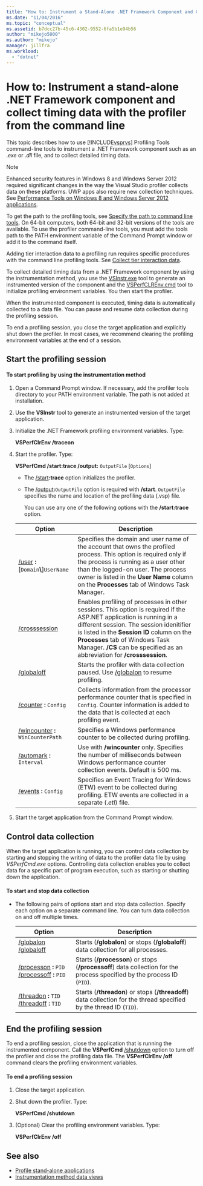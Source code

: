 ```yaml
---
title: "How to: Instrument a Stand-Alone .NET Framework Component and Collect Timing Data with the Profiler from the Command Line | Microsoft Docs"
ms.date: "11/04/2016"
ms.topic: "conceptual"
ms.assetid: b7dcc27b-45c6-4302-9552-6fa5b1e94b56
author: "mikejo5000"
ms.author: "mikejo"
manager: jillfra
ms.workload:
  - "dotnet"
---
```

# How to: Instrument a stand-alone .NET Framework component and collect timing data with the profiler from the command line
This topic describes how to use [!INCLUDE[vsprvs](../code-quality/includes/vsprvs_md.md)] Profiling Tools command-line tools to instrument a .NET Framework component such as an .*exe* or .*dll* file, and to collect detailed timing data.

> [!NOTE]
>  Enhanced security features in Windows 8 and Windows Server 2012 required significant changes in the way the Visual Studio profiler collects data on these platforms. UWP apps also require new collection techniques. See [Performance Tools on Windows 8 and Windows Server 2012 applications](../profiling/performance-tools-on-windows-8-and-windows-server-2012-applications.md).
>
>  To get the path to the profiling tools, see [Specify the path to command line tools](../profiling/specifying-the-path-to-profiling-tools-command-line-tools.md). On 64-bit computers, both 64-bit and 32-bit versions of the tools are available. To use the profiler command-line tools, you must add the tools path to the PATH environment variable of the Command Prompt window or add it to the command itself.
>
>  Adding tier interaction data to a profiling run requires specific procedures with the command line profiling tools. See [Collect tier interaction data](../profiling/adding-tier-interaction-data-from-the-command-line.md).

 To collect detailed timing data from a .NET Framework component by using the instrumentation method, you use the [VSInstr.exe](../profiling/vsinstr.md) tool to generate an instrumented version of the component and the [VSPerfCLREnv.cmd](../profiling/vsperfclrenv.md) tool to initialize profiling environment variables. You then start the profiler.

 When the instrumented component is executed, timing data is automatically collected to a data file. You can pause and resume data collection during the profiling session.

 To end a profiling session, you close the target application and explicitly shut down the profiler. In most cases, we recommend clearing the profiling environment variables at the end of a session.

## Start the profiling session

#### To start profiling by using the instrumentation method

1. Open a Command Prompt window. If necessary, add the profiler tools directory to your PATH environment variable. The path is not added at installation.

2. Use the **VSInstr** tool to generate an instrumented version of the target application.

3. Initialize the .NET Framework profiling environment variables. Type:

    **VSPerfClrEnv /traceon**

4. Start the profiler. Type:

    **VSPerfCmd /start:trace /output:** `OutputFile` [`Options`]

   - The [/start](../profiling/start.md)**:trace** option initializes the profiler.

   - The [/output](../profiling/output.md)**:**`OutputFile` option is required with **/start**. `OutputFile` specifies the name and location of the profiling data (.vsp) file.

     You can use any one of the following options with the **/start:trace** option.

   | Option | Description |
   | - | - |
   | [/user](../profiling/user-vsperfcmd.md) **:**[`Domain`**\\**]`UserName` | Specifies the domain and user name of the account that owns the profiled process. This option is required only if the process is running as a user other than the logged-on user. The process owner is listed in the **User Name** column on the **Processes** tab of Windows Task Manager. |
   | [/crosssession](../profiling/crosssession.md) | Enables profiling of processes in other sessions. This option is required if the ASP.NET application is running in a different session. The session idenitifier is listed in the **Session ID** column on the **Processes** tab of Windows Task Manager. **/CS** can be specified as an abbreviation for **/crosssession**. |
   | [/globaloff](../profiling/globalon-and-globaloff.md) | Starts the profiler with data collection paused. Use [/globalon](../profiling/globalon-and-globaloff.md) to resume profiling. |
   | [/counter](../profiling/counter.md) **:** `Config` | Collects information from the processor performance counter that is specified in `Config`. Counter information is added to the data that is collected at each profiling event. |
   | [/wincounter](../profiling/wincounter.md) **:** `WinCounterPath` | Specifies a Windows performance counter to be collected during profiling. |
   | [/automark](../profiling/automark.md) **:** `Interval` | Use with **/wincounter** only. Specifies the number of milliseconds between Windows performance counter collection events. Default is 500 ms. |
   | [/events](../profiling/events-vsperfcmd.md) **:** `Config` | Specifies an Event Tracing for Windows (ETW) event to be collected during profiling. ETW events are collected in a separate (.*etl*) file. |


5. Start the target application from the Command Prompt window.

## Control data collection
 When the target application is running, you can control data collection by starting and stopping the writing of data to the profiler data file by using *VSPerfCmd.exe* options. Controlling data collection enables you to collect data for a specific part of program execution, such as starting or shutting down the application.

#### To start and stop data collection

-   The following pairs of options start and stop data collection. Specify each option on a separate command line. You can turn data collection on and off multiple times.

    |Option|Description|
    |------------|-----------------|
    |[/globalon /globaloff](../profiling/globalon-and-globaloff.md)|Starts (**/globalon**) or stops (**/globaloff**) data collection for all processes.|
    |[/processon](../profiling/processon-and-processoff.md) **:** `PID` [/processoff](../profiling/processon-and-processoff.md) **:** `PID`|Starts (**/processon**) or stops (**/processoff**) data collection for the process specified by the process ID (`PID`).|
    |[/threadon](../profiling/threadon-and-threadoff.md) **:** `TID` [/threadoff](../profiling/threadon-and-threadoff.md) **:** `TID`|Starts (**/threadon**) or stops (**/threadoff**) data collection for the thread specified by the thread ID (`TID`).|

## End the profiling session
 To end a profiling session, close the application that is running the instrumented component. Call the **VSPerfCmd** [/shutdown](../profiling/shutdown.md) option to turn off the profiler and close the profiling data file. The **VSPerfClrEnv /off** command clears the profiling environment variables.

#### To end a profiling session

1.  Close the target application.

2.  Shut down the profiler. Type:

     **VSPerfCmd /shutdown**

3.  (Optional) Clear the profiling environment variables. Type:

     **VSPerfClrEnv /off**

## See also
- [Profile stand-alone applications](../profiling/command-line-profiling-of-stand-alone-applications.md)
- [Instrumentation method data views](../profiling/instrumentation-method-data-views.md)